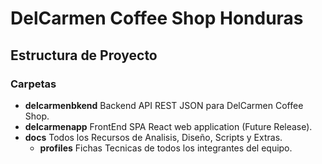 # DelCarmen Coffee Shop Honduras
## Estructura de Proyecto
### Carpetas
  - **delcarmenbkend** Backend API REST JSON para DelCarmen Coffee Shop.
  -  **delcarmenapp**  FrontEnd SPA React web application (Future Release).
  -  **docs**   Todos los Recursos de Analisis, Diseño, Scripts y Extras.
     -  **profiles**    Fichas Tecnicas de todos los integrantes del equipo.